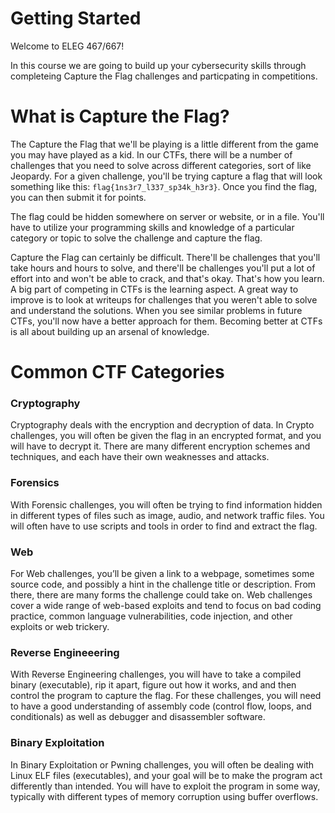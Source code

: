 # Getting Started

Welcome to ELEG 467/667!

In this course we are going to build up your cybersecurity skills through completeing Capture the Flag challenges and particpating in competitions.


# What is Capture the Flag?

The Capture the Flag that we'll be playing is a little different from the game you may have played as a kid. In our CTFs, there will be a number of challenges that you need to solve across different categories, sort of like Jeopardy. For a given challenge, you'll be trying capture a flag that will look something like this: ```flag{1ns3r7_l337_sp34k_h3r3}```. Once you find the flag, you can then submit it for points.

The flag could be hidden somewhere on server or website, or in a file. You'll have to utilize your programming skills and knowledge of a particular category or topic to solve the challenge and capture the flag.

Capture the Flag can certainly be difficult. There'll be challenges that you'll take hours and hours to solve, and there'll be challenges you'll put a lot of effort into and won't be able to crack, and that's okay. That's how you learn. A big part of competing in CTFs is the learning aspect. A great way to improve is to look at writeups for challenges that you weren't able to solve and understand the solutions. When you see similar problems in future CTFs, you'll now have a better approach for them. Becoming better at CTFs is all about building up an arsenal of knowledge.


# Common CTF Categories

### Cryptography

Cryptography deals with the encryption and decryption of data. In Crypto challenges, you will often be given the flag in an encrypted format, and you will have to decrypt it. There are many different encryption schemes and techniques, and each have their own weaknesses and attacks.


### Forensics

With Forensic challenges, you will often be trying to find information hidden in different types of files such as image, audio, and network traffic files. You will often have to use scripts and tools in order to find and extract the flag.


### Web

For Web challenges, you’ll be given a link to a webpage, sometimes some source code, and possibly a hint in the challenge title or description. From there, there are many forms the challenge could take on. Web challenges cover a wide range of web-based exploits and tend to focus on bad coding practice, common language vulnerabilities, code injection, and other exploits or web trickery.


### Reverse Engineeering

With Reverse Engineering challenges, you will have to take a compiled binary (executable), rip it apart, figure out how it works, and and then control the program to capture the flag. For these challenges, you will need to have a good understanding of assembly code (control flow, loops, and conditionals) as well as debugger and disassembler software.


### Binary Exploitation

In Binary Exploitation or Pwning challenges, you will often be dealing with Linux ELF files (executables), and your goal will be to make the program act differently than intended. You will have to exploit the program in some way, typically with different types of memory corruption using buffer overflows.
